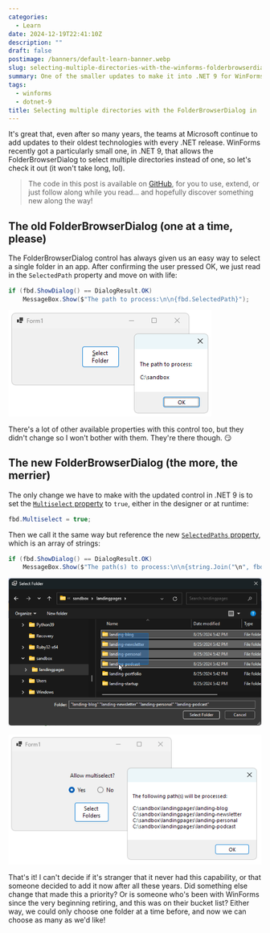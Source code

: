 ```yaml
---
categories:
  - Learn
date: 2024-12-19T22:41:10Z
description: ""
draft: false
postimage: /banners/default-learn-banner.webp
slug: selecting-multiple-directories-with-the-winforms-folderbrowserdialog-in-dotnet
summary: One of the smaller updates to make it into .NET 9 for WinForms was allowing multi-selection in the FolderBrowserDialog. Let's see how.
tags:
  - winforms
  - dotnet-9
title: Selecting multiple directories with the FolderBrowserDialog in .NET 9
---
```

It's great that, even after so many years, the teams at Microsoft continue to add updates to their oldest technologies with every .NET release. WinForms recently got a particularly small one, in .NET 9, that allows the FolderBrowserDialog to select multiple directories instead of one, so let's check it out (it won't take long, lol).

> The code in this post is available on [GitHub](https://github.com/grantwinney/Surviving-WinForms/tree/master/.NET%2009/FolderBrowserDialogMultiSelect), for you to use, extend, or just follow along while you read... and hopefully discover something new along the way!

## The old FolderBrowserDialog (one at a time, please)

The FolderBrowserDialog control has always given us an easy way to select a single folder in an app. After confirming the user pressed OK, we just read in the `SelectedPath` property and move on with life:

```csharp
if (fbd.ShowDialog() == DialogResult.OK)
    MessageBox.Show($"The path to process:\n\n{fbd.SelectedPath}");
```

![](content/posts/selecting-multiple-directories-with-the-winforms-folderbrowserdialog-in-dotnet/image-8.png)

There's a lot of other available properties with this control too, but they didn't change so I won't bother with them. They're there though. 😏

## The new FolderBrowserDialog (the more, the merrier)

The only change we have to make with the updated control in .NET 9 is to set the [`Multiselect` property](https://learn.microsoft.com/en-us/dotnet/api/system.windows.forms.folderbrowserdialog.multiselect) to `true`, either in the designer or at runtime:

```csharp
fbd.Multiselect = true;
```

Then we call it the same way but reference the new [`SelectedPaths` property](https://learn.microsoft.com/en-us/dotnet/api/system.windows.forms.folderbrowserdialog.selectedpaths), which is an array of strings:

```csharp
if (fbd.ShowDialog() == DialogResult.OK)
    MessageBox.Show($"The path(s) to process:\n\n{string.Join("\n", fbd.SelectedPaths)}");
```

![](image-10.png)

![](image-9.png)

That's it! I can't decide if it's stranger that it never had this capability, or that someone decided to add it now after all these years. Did something else change that made this a priority? Or is someone who's been with WinForms since the very beginning retiring, and this was on their bucket list? Either way, we could only choose one folder at a time before, and now we can choose as many as we'd like!
